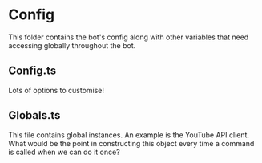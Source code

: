 # Config

This folder contains the bot's config along with other variables that need accessing globally throughout the bot.

## Config.ts

Lots of options to customise!

## Globals.ts

This file contains global instances. An example is the YouTube API client. What would be the point in constructing this object every time a command is called when we can do it once?
